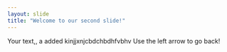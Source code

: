 ```yaml
---
layout: slide
title: "Welcome to our second slide!"
---
```

Your text,, a added kinjjxnjcbdchbdhfvbhv
Use the left arrow to go back!
